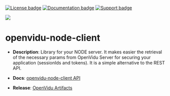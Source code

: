 [![License badge](https://img.shields.io/badge/license-Apache2-orange.svg)](http://www.apache.org/licenses/LICENSE-2.0)
[![Documentation badge](https://readthedocs.org/projects/fiware-orion/badge/?version=latest)](http://openvidu.io/docs/reference-docs/openvidu-node-client/)
[![Support badge](https://img.shields.io/badge/support-sof-yellowgreen.svg)](https://groups.google.com/forum/#!forum/openvidu)

[![][OpenViduLogo]](http://openvidu.io)

openvidu-node-client
===

- **Description**: Library for your NODE server. It makes easier the retrieval of the necessary params from OpenVidu Server for securing your application (sessionIds and tokens). It is a simple alternative to the REST API.

- **Docs**: [openvidu-node-client API](http://openvidu.io/docs/reference-docs/openvidu-node-client/)

- **Release**: [OpenVidu Artifacts](http://openvidu.io/docs/reference-docs/openvidu-artifacts/)

[OpenViduLogo]: https://secure.gravatar.com/avatar/5daba1d43042f2e4e85849733c8e5702?s=120
